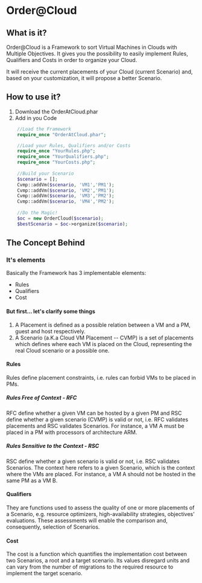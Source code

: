 # Order@Cloud
## What is it?
Order@Cloud is a Framework to sort Virtual Machines in Clouds with Multiple Objectives.
It gives you the possibility to easily implement Rules, Qualifiers and Costs in order to organize your Cloud.

It will receive the current placements of your Cloud (current Scenario) and, based on your customization, it will propose a better Scenario.

## How to use it?
1. Download the OrderAtCloud.phar
2. Add in you Code
```php
	//Load the Framework
	require_once "OrderAtCloud.phar";

	//Load your Rules, Qualifiers and/or Costs
	require_once "YourRules.php";
	require_once "YourQualifiers.php";
	require_once "YourCosts.php";
	
	//Build your Scenario
	$scenario = [];
	Cvmp::addVm($scenario, 'VM1','PM1');
	Cvmp::addVm($scenario, 'VM2','PM1');
	Cvmp::addVm($scenario, 'VM3','PM2');
	Cvmp::addVm($scenario, 'VM4','PM2');
	
	//Do the Magic!
	$oc = new OrderCloud($scenario);
	$bestScenario = $oc->organize($scenario);
```


## The Concept Behind
### It's elements
Basically the Framework has 3 implementable elements:
- Rules
- Qualifiers
- Cost

#### But first... let's clarify some things
1. A Placement is defined as a possible relation between a VM and a PM, guest and host respectively.
2. A Scenario (a.K.a Cloud VM Placement -- CVMP) is a set of placements which defines where each VM is placed on the Cloud, representing the real Cloud scenario or a possible one.

#### Rules
Rules  define placement constraints, i.e. rules can forbid VMs to be placed in PMs.

##### Rules Free of Context - RFC
RFC define whether a given VM can be hosted by a given PM and RSC define whether a given scenario (CVMP) is valid or not, i.e. RFC validates placements and RSC validates Scenarios. 
For instance, a VM A must be placed in a PM with processors of architecture ARM.

##### Rules Sensitive to the Context - RSC
RSC define whether a given scenario is valid or not, i.e. RSC validates Scenarios. 
The context here refers to a given Scenario, which is the context where the VMs are placed. 
For instance, a VM A should not be hosted in the same PM as a VM B.


#### Qualifiers
They are functions used to assess the quality of one or more placements of a Scenario, e.g. resource optimizers, high-availability strategies, objectives' evaluations. 
These assessments will enable the comparison and, consequently, selection of Scenarios.

#### Cost
The cost is a function which quantifies the implementation cost between two Scenarios, a root and a target scenario.
Its values disregard units and can vary from the number of migrations to the required resource to implement the target scenario.